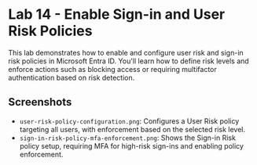 # Lab 14 - Enable Sign-in and User Risk Policies

This lab demonstrates how to enable and configure user risk and sign-in risk policies in Microsoft Entra ID. You'll learn how to define risk levels and enforce actions such as blocking access or requiring multifactor authentication based on risk detection.

## Screenshots

- `user-risk-policy-configuration.png`: Configures a User Risk policy targeting all users, with enforcement based on the selected risk level.
- `sign-in-risk-policy-mfa-enforcement.png`: Shows the Sign-in Risk policy setup, requiring MFA for high-risk sign-ins and enabling policy enforcement.
